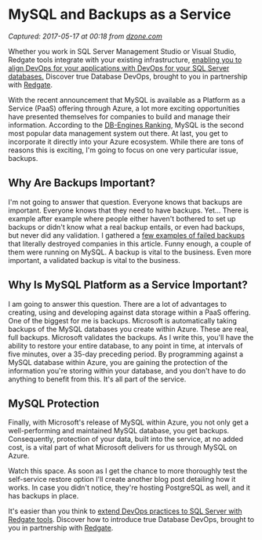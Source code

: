 # MySQL and Backups as a Service

_Captured: 2017-05-17 at 00:18 from [dzone.com](https://dzone.com/articles/mysql-and-backups-as-a-service?edition=298107&utm_source=Daily%20Digest&utm_medium=email&utm_campaign=dd%202017-05-16)_

Whether you work in SQL Server Management Studio or Visual Studio, Redgate tools integrate with your existing infrastructure, [enabling you to align DevOps for your applications with DevOps for your SQL Server databases.](https://dzone.com/go?i=188128&u=http%3A%2F%2Fwww.red-gate.com%2Fsolutions%2Fdatabase-devops%2F%3Futm_source%3Ddzone%26utm_medium%3Ddisplayad%26utm_content%3Ddbdevops_keep%26utm_campaign%3Dsqltoolbelt%26utm_term%3Dtextad-25667) Discover true Database DevOps, brought to you in partnership with [Redgate](https://dzone.com/go?i=188128&u=http%3A%2F%2Fwww.red-gate.com%2Fsolutions%2Fdatabase-devops%2F%3Futm_source%3Ddzone%26utm_medium%3Ddisplayad%26utm_content%3Ddbdevops_keep%26utm_campaign%3Dsqltoolbelt%26utm_term%3Dtextad-25667).

With the recent announcement that MySQL is available as a Platform as a Service (PaaS) offering through Azure, a lot more exciting opportunities have presented themselves for companies to build and manage their information. According to the [DB-Engines Ranking](https://db-engines.com/en/ranking), MySQL is the second most popular data management system out there. At last, you get to incorporate it directly into your Azure ecosystem. While there are tons of reasons this is exciting, I'm going to focus on one very particular issue, backups.

## Why Are Backups Important?

I'm not going to answer that question. Everyone knows that backups are important. Everyone knows that they need to have backups. Yet… There is example after example where people either haven't bothered to set up backups or didn't know what a real backup entails, or even had backups, but never did any validation. I gathered a [few examples of failed backups](https://www.simple-talk.com/sql/backup-and-recovery/backups-what-are-they-good-for/) that literally destroyed companies in this article. Funny enough, a couple of them were running on MySQL. A backup is vital to the business. Even more important, a validated backup is vital to the business.

## Why Is MySQL Platform as a Service Important?

I am going to answer this question. There are a lot of advantages to creating, using and developing against data storage within a PaaS offering. One of the biggest for me is backups. Microsoft is automatically taking backups of the MySQL databases you create within Azure. These are real, full backups. Microsoft validates the backups. As I write this, you'll have the ability to restore your entire database, to any point in time, at intervals of five minutes, over a 35-day preceding period. By programming against a MySQL database within Azure, you are gaining the protection of the information you're storing within your database, and you don't have to do anything to benefit from this. It's all part of the service.

## MySQL Protection

Finally, with Microsoft's release of MySQL within Azure, you not only get a well-performing and maintained MySQL database, you get backups. Consequently, protection of your data, built into the service, at no added cost, is a vital part of what Microsoft delivers for us through MySQL on Azure.

Watch this space. As soon as I get the chance to more thoroughly test the self-service restore option I'll create another blog post detailing how it works. In case you didn't notice, they're hosting PostgreSQL as well, and it has backups in place.

It's easier than you think to [extend DevOps practices to SQL Server with Redgate tools](https://dzone.com/go?i=188129&u=http%3A%2F%2Fwww.red-gate.com%2Fsolutions%2Fdatabase-devops%2F%3Futm_source%3Ddzone%26utm_medium%3Ddisplayad%26utm_content%3Ddbdevops_keep%26utm_campaign%3Dsqltoolbelt%26utm_term%3Dtextad-25673). Discover how to introduce true Database DevOps, brought to you in partnership with [Redgate](https://dzone.com/go?i=188129&u=http%3A%2F%2Fwww.red-gate.com%2Fsolutions%2Fdatabase-devops%2F%3Futm_source%3Ddzone%26utm_medium%3Ddisplayad%26utm_content%3Ddbdevops_keep%26utm_campaign%3Dsqltoolbelt%26utm_term%3Dtextad-25673).
